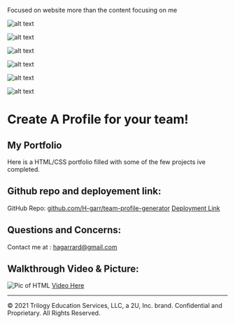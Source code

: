 Focused on website more than the content focusing on me
<!-- on pc screen -->
![alt text](https://gyazo.com/8678fa13264512d62161ae37a5817e7d/to/img.png)
<!-- about me -->
![alt text](https://gyazo.com/98f4d3e297968d4865e0660dce01b9a1/to/img.png)
<!-- contact me -->
![alt text](https://gyazo.com/319a10f00a3175483af31c0d5d3abc5d/to/img.png)
<!-- portfolio (zoomed out so you can ) -->

<!-- on mobile -->
![alt text](https://gyazo.com/651dd01f5153405603825f3784a34b72/to/img.png)
<!-- about me -->
![alt text](https://gyazo.com/2e8770031c4a83cd19e20eb0399348a5/to/img.png)
<!-- portfolio -->
![alt text](https://gyazo.com/352fabd997be94a75563dbcc282f2d29/to/img.png)
<!-- contact -->


# Create A Profile for your team!

## My Portfolio
Here is a HTML/CSS portfolio filled with some of the few projects ive completed.

## Github repo and deployement link:
GitHub Repo:
<a href="https://github.com/H-garr/team-profile-generator/">github.com/H-garr/team-profile-generator</a>
<a href="https://h-garr.github.io/team-profile-generator/">Deployment Link</a>

## Questions and Concerns:

Contact me at :
<a href="https://hagarrard@gmail.com">hagarrard@gmail.com</a>

## Walkthrough Video & Picture: 

![Pic of HTML](./02-Assets/pic-of-html.png)
<a href="https://drive.google.com/file/d/1JdUAnVyhyIqpnlBd1n7YNNJTKjD7KGGi/view">Video Here</a>

---
© 2021 Trilogy Education Services, LLC, a 2U, Inc. brand. Confidential and Proprietary. All Rights Reserved.
